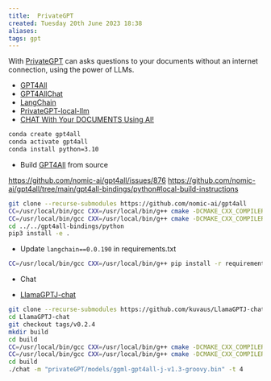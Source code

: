 ```yaml
---
title:  PrivateGPT
created: Tuesday 20th June 2023 18:38
aliases: 
tags: gpt
---
```


With [PrivateGPT](https://github.com/imartinez/privateGPT) can asks questions to your documents without an internet connection, using the power of LLMs.

- [GPT4All](https://github.com/nomic-ai/gpt4all)
- [GPT4AllChat](https://github.com/nomic-ai/gpt4all/tree/main/gpt4all-chat)
- [LangChain](https://python.langchain.com/en/latest/modules/models/llms/integrations/gpt4all.html)
- [PrivateGPT-local-llm](https://bdtechtalks.com/2023/06/01/create-privategpt-local-llm/)
- [CHAT With Your DOCUMENTS Using AI!](https://www.youtube.com/watch?v=A3F5riM5BNE)

```bash
conda create gpt4all
conda activate gpt4all
conda install python=3.10
```

- Build [GPT4All](https://github.com/nomic-ai/gpt4all) from source

https://github.com/nomic-ai/gpt4all/issues/876
https://github.com/nomic-ai/gpt4all/tree/main/gpt4all-bindings/python#local-build-instructions

```bash
git clone --recurse-submodules https://github.com/nomic-ai/gpt4all
CC=/usr/local/bin/gcc CXX=/usr/local/bin/g++ cmake -DCMAKE_CXX_COMPILER='g++' -DCMAKE_C_COMPILER='gcc' ..
CC=/usr/local/bin/gcc CXX=/usr/local/bin/g++ cmake -DCMAKE_CXX_COMPILER='g++' -DCMAKE_C_COMPILER='gcc' --build . --parallel
cd ../../gpt4all-bindings/python
pip3 install -e .
```

- Update `langchain==0.0.190` in requirements.txt

```bash
CC=/usr/local/bin/gcc CXX=/usr/local/bin/g++ pip install -r requirements.txt
```

- Chat

- [LlamaGPTJ-chat](https://github.com/kuvaus/LlamaGPTJ-chat)

```bash
git clone --recurse-submodules https://github.com/kuvaus/LlamaGPTJ-chat
cd LlamaGPTJ-chat
git checkout tags/v0.2.4
mkdir build
cd build
CC=/usr/local/bin/gcc CXX=/usr/local/bin/g++ cmake -DCMAKE_CXX_COMPILER='g++' -DCMAKE_C_COMPILER='gcc' ..
CC=/usr/local/bin/gcc CXX=/usr/local/bin/g++ cmake -DCMAKE_CXX_COMPILER='g++' -DCMAKE_C_COMPILER='gcc' --build . --parallel
cd build
./chat -m "privateGPT/models/ggml-gpt4all-j-v1.3-groovy.bin" -t 4
```



